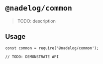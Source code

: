 # `@nadelog/common`

> TODO: description

## Usage

```
const common = require('@nadelog/common');

// TODO: DEMONSTRATE API
```
